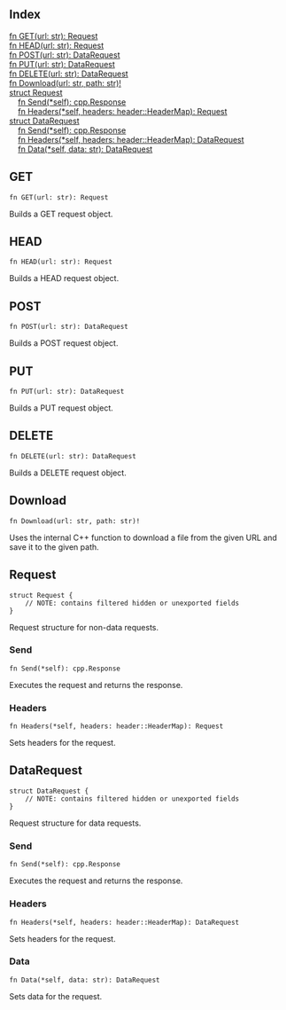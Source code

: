 ## Index

[fn GET\(url: str\): Request](#get)\
[fn HEAD\(url: str\): Request](#head)\
[fn POST\(url: str\): DataRequest](#post)\
[fn PUT\(url: str\): DataRequest](#put)\
[fn DELETE\(url: str\): DataRequest](#delete)\
[fn Download\(url: str, path: str\)\!](#download)\
[struct Request](#request)\
&nbsp;&nbsp;&nbsp;&nbsp;[fn Send\(\*self\): cpp\.Response](#send)\
&nbsp;&nbsp;&nbsp;&nbsp;[fn Headers\(\*self, headers: header::HeaderMap\): Request](#headers)\
[struct DataRequest](#datarequest)\
&nbsp;&nbsp;&nbsp;&nbsp;[fn Send\(\*self\): cpp\.Response](#send-1)\
&nbsp;&nbsp;&nbsp;&nbsp;[fn Headers\(\*self, headers: header::HeaderMap\): DataRequest](#headers-1)\
&nbsp;&nbsp;&nbsp;&nbsp;[fn Data\(\*self, data: str\): DataRequest](#data)



## GET
```jule
fn GET(url: str): Request
```
Builds a GET request object\.

## HEAD
```jule
fn HEAD(url: str): Request
```
Builds a HEAD request object\.

## POST
```jule
fn POST(url: str): DataRequest
```
Builds a POST request object\.

## PUT
```jule
fn PUT(url: str): DataRequest
```
Builds a PUT request object\.

## DELETE
```jule
fn DELETE(url: str): DataRequest
```
Builds a DELETE request object\.

## Download
```jule
fn Download(url: str, path: str)!
```
Uses the internal C\+\+ function to download a file from the given URL and save it to the given path\.

## Request
```jule
struct Request {
	// NOTE: contains filtered hidden or unexported fields
}
```
Request structure for non\-data requests\.

### Send
```jule
fn Send(*self): cpp.Response
```
Executes the request and returns the response\.

### Headers
```jule
fn Headers(*self, headers: header::HeaderMap): Request
```
Sets headers for the request\.

## DataRequest
```jule
struct DataRequest {
	// NOTE: contains filtered hidden or unexported fields
}
```
Request structure for data requests\.

### Send
```jule
fn Send(*self): cpp.Response
```
Executes the request and returns the response\.

### Headers
```jule
fn Headers(*self, headers: header::HeaderMap): DataRequest
```
Sets headers for the request\.

### Data
```jule
fn Data(*self, data: str): DataRequest
```
Sets data for the request\.